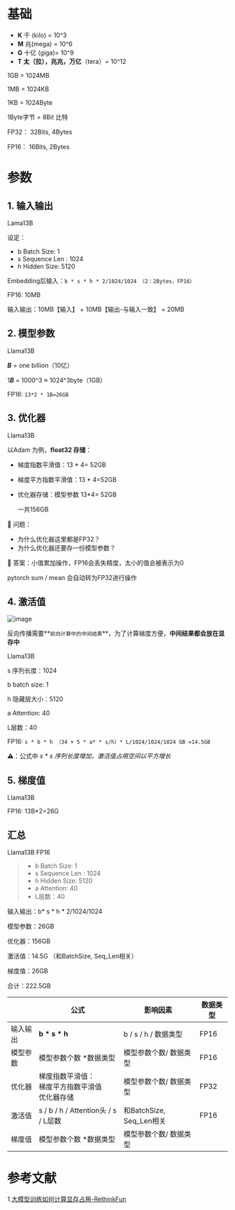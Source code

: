 # 基础

- **K** 千 (kilo) = 10^3
- **M** 兆(mega) = 10^6
- **G** 十亿 (giga)= 10^9
- **T 太（拉），兆兆，万亿**（tera）= 10^12

1GB = 1024MB

1MB = 1024KB

1KB = 1024Byte

1Byte字节 = 8Bit 比特

FP32： 32Bits, 4Bytes

FP16： 16Bits, 2Bytes

# 参数

## 1. 输入输出

Lama13B

设定：

- b Batch Size: 1
- s Sequence Len : 1024
- h Hidden Size: 5120

Embedding后输入：`b * s * h * 2/1024/1024 （2：2Bytes，FP16）`

FP16: 10MB

输入输出：10MB【输入】 + 10MB【输出-与输入一致】 = 20MB

## 2. 模型参数

Llama13B

***B*** = one billion（10亿）

1***B*** = 1000^3 ≈  1024^3byte（1GB）

FP16: `13*2 * 1B=26GB`

## 3. 优化器

Llama13B      

以Adam 为例，**float32 存储**：

- 梯度指数平滑值：13 * 4= 52GB
- 梯度平方指数平滑值：13 * 4=52GB
- 优化器存储：模型参数  13*4= 52GB
    
    一共156GB
    

🙋 问题：

- 为什么优化器这里都是FP32？
- 为什么优化器还要存一份模型参数？

📖 答案：小值累加操作，FP16会丢失精度，太小的值会被表示为0

pytorch sum / mean 会自动转为FP32进行操作

## 4. 激活值

![image](https://github.com/hinswhale/AI-Learning/assets/22999866/7ea8d498-df72-4164-b73b-36cd1ad73600)

反向传播需要**`前向计算中的中间结果`**，为了计算梯度方便，**中间结果都会放在显存中**

Llama13B

s 序列长度：1024

b batch size: 1

h 隐藏层大小：5120

a Attention: 40

L层数：40

FP16: `s * b * h （34 + 5 * a* * s/h）* L/1024/1024/1024 GB =14.5GB`


⚠️：公式中 *s * s 序列长度增加，激活值占用空间以平方增长*

## 5. 梯度值

Llama13B

FP16: 13B*2=26G

## 汇总

Llama13B FP16

> - b Batch Size: 1
>- s Sequence Len : 1024
>- h Hidden Size: 5120
>- a Attention: 40
>- L层数：40

输入输出：b* s * h * 2/1024/1024 

模型参数：26GB

优化器：156GB

激活值：14.5G （和BatchSize, Seq_Len相关）

梯度值：26GB

合计：222.5GB

  
|  | 公式 | 影响因素 | 数据类型 |
| --- | --- | --- | --- |
| 输入输出 | **b * s * h**  | b / s / h / 数据类型 | FP16 |
| 模型参数 | 模型参数个数 *数据类型   | 模型参数个数/ 数据类型 | FP16 |
| 优化器 | 梯度指数平滑值：<br>梯度平方指数平滑值<br>优化器存储  | 模型参数个数/ 数据类型 | FP32 |
| 激活值 | s / b / h / Attention头 / s / L层数| 和BatchSize, Seq_Len相关 | FP16 |
| 梯度值 | 模型参数个数 *数据类型  | 模型参数个数/ 数据类型 |  |


# 参考文献
1.[大模型训练如何计算显存占用-RethinkFun](https://www.bilibili.com/video/BV1VD421571H)
